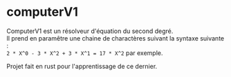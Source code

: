 # computerV1
ComputerV1 est un résolveur d'équation du second degré.  
Il prend en paramêtre une chaine de charactères suivant la syntaxe suivante :  
```2 * X^0 - 3 * X^2 + 3 * X^1 = 17 * X^2``` par exemple.

Projet fait en rust pour l'apprentissage de ce dernier.
